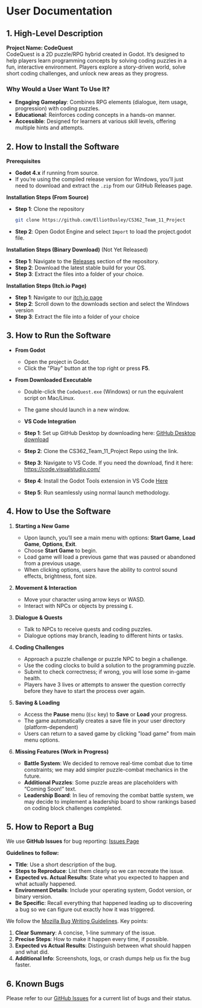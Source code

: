 # User Documentation


## 1. High-Level Description

**Project Name: CodeQuest**  
CodeQuest is a 2D puzzle/RPG hybrid created in Godot. It’s designed to help players learn programming concepts by solving coding puzzles in a fun, interactive environment. Players explore a story-driven world, solve short coding challenges, and unlock new areas as they progress.  

### Why Would a User Want To Use It?
- **Engaging Gameplay**: Combines RPG elements (dialogue, item usage, progression) with coding puzzles.  
- **Educational**: Reinforces coding concepts in a hands-on manner.  
- **Accessible**: Designed for learners at various skill levels, offering multiple hints and attempts.  



## 2. How to Install the Software

**Prerequisites**  
   - **Godot 4.x** if running from source.  
   - If you’re using the compiled release version for Windows, you’ll just need to download and extract the `.zip` from our GitHub Releases page.  

**Installation Steps (From Source)**  
   - **Step 1**: Clone the repository  
     ```bash
     git clone https://github.com/ElliotOusley/CS362_Team_11_Project
     ```
   - **Step 2**: Open Godot Engine and select `Import` to load the project.godot file.

**Installation Steps (Binary Download)** (Not Yet Released)  
   - **Step 1**: Navigate to the [Releases](https://github.com/ElliotOusley/CS362_Team_11_Project/releases) section of the repository.  
   - **Step 2**: Download the latest stable build for your OS.
   - **Step 3**: Extract the files into a folder of your choice.


 **Installation Steps (Itch.io Page)**
   - **Step 1**: Navigate to our [itch.io page](https://elliot-ousley.itch.io/codequest)
   - **Step 2**: Scroll down to the downloads section and select the Windows version
   - **Step 3**: Extract the file into a folder of your choice



## 3. How to Run the Software

- **From Godot**  
  - Open the project in Godot.  
  - Click the "Play" button at the top right or press **F5**.  

- **From Downloaded Executable**  
  - Double-click the `CodeQuest.exe` (Windows) or run the equivalent script on Mac/Linux.  
  - The game should launch in a new window.
 
  - **VS Code Integration**
  - **Step 1**: Set up GitHub Desktop by downloading here: [GitHub Desktop download](https://github.com/apps/desktop)
   - **Step 2**: Clone the CS362_Team_11_Project Repo using the link.
   - **Step 3**: Navigate to VS Code. If you need the download, find it here: https://code.visualstudio.com/
   - **Step 4**: Install the Godot Tools extension in VS Code [Here](https://marketplace.visualstudio.com/items?itemName=geequlim.godot-tools)
   - **Step 5**: Run seamlessly using normal launch methodology.



## 4. How to Use the Software

1. **Starting a New Game**  
   - Upon launch, you’ll see a main menu with options: **Start Game**, **Load Game**, **Options**, **Exit**.  
   - Choose **Start Game** to begin.
   - Load game will load a previous game that was paused or abandoned from a previous usage.
   - When clicking options, users have the ability to control sound effects, brightness, font size.

2. **Movement & Interaction**  
   - Move your character using arrow keys or WASD.  
   - Interact with NPCs or objects by pressing `E`.  

3. **Dialogue & Quests**  
   - Talk to NPCs to receive quests and coding puzzles.  
   - Dialogue options may branch, leading to different hints or tasks.  

4. **Coding Challenges**  
   - Approach a puzzle challenge or puzzle NPC to begin a challenge.  
   - Use the coding clocks to build a solution to the programming puzzle.  
   - Submit to check correctness; if wrong, you will lose some in-game health.
   - Players have 3 lives or attempts to answer the question correctly before they have to start the process over again. 

5. **Saving & Loading**  
   - Access the **Pause** menu (`Esc` key) to **Save** or **Load** your progress.  
   - The game automatically creates a save file in your user directory (platform-dependent)
   - Users can return to a saved game by clicking "load game" from main menu options.

6. **Missing Features (Work in Progress)**  
   - **Battle System**: We decided to remove real-time combat due to time constraints; we may add simpler puzzle-combat mechanics in the future.  
   - **Additional Puzzles**: Some puzzle areas are placeholders with “Coming Soon!” text.
   - **Leadership Board**: In lieu of removing the combat battle system, we may decide to implement a leadership board to show rankings based on coding block challenges completed.



## 5. How to Report a Bug

We use **GitHub Issues** for bug reporting: [Issues Page](https://github.com/ElliotOusley/CS362_Team_11_Project/issues)

**Guidelines to follow:**
- **Title**: Use a short description of the bug.  
- **Steps to Reproduce**: List them clearly so we can recreate the issue.  
- **Expected vs. Actual Results**: State what you expected to happen and what actually happened.  
- **Environment Details**: Include your operating system, Godot version, or binary version.
- **Be Specific**: Recall everything that happened leading up to discovering a bug so we can figure out exactly how it was triggered. 

We follow the [Mozilla Bug Writing Guidelines](https://developer.mozilla.org/en-US/docs/Mozilla/QA/Bug_Writing_Guidelines). Key points:

1. **Clear Summary**: A concise, 1-line summary of the issue.  
2. **Precise Steps**: How to make it happen every time, if possible.  
3. **Expected vs Actual Results**: Distinguish between what should happen and what did.  
4. **Additional Info**: Screenshots, logs, or crash dumps help us fix the bug faster.



## 6. Known Bugs

Please refer to our [GitHub Issues](https://github.com/ElliotOusley/CS362_Team_11_Project/issues) for a current list of bugs and their status.



